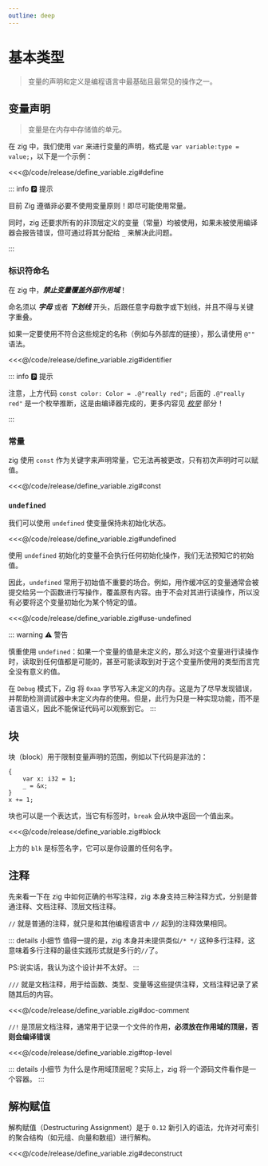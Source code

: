 ```yaml
---
outline: deep
---
```


# 基本类型

> 变量的声明和定义是编程语言中最基础且最常见的操作之一。

## 变量声明

> 变量是在内存中存储值的单元。

在 zig 中，我们使用 `var` 来进行变量的声明，格式是 `var variable:type = value;`，以下是一个示例：

<<<@/code/release/define_variable.zig#define

::: info 🅿️ 提示

目前 Zig 遵循非必要不使用变量原则！即尽可能使用常量。

同时，zig 还要求所有的非顶层定义的变量（常量）均被使用，如果未被使用编译器会报告错误，但可通过将其分配给 `_` 来解决此问题。

:::

### 标识符命名

在 zig 中，**_禁止变量覆盖外部作用域_**！

命名须以 **_字母_** 或者 **_下划线_** 开头，后跟任意字母数字或下划线，并且不得与关键字重叠。

如果一定要使用不符合这些规定的名称（例如与外部库的链接），那么请使用 `@""` 语法。

<<<@/code/release/define_variable.zig#identifier

::: info 🅿️ 提示

注意，上方代码 `const color: Color = .@"really red";` 后面的 `.@"really red"` 是一个枚举推断，这是由编译器完成的，更多内容见 [_枚举_](/basic/advanced_type/enum) 部分！

:::

### 常量

zig 使用 `const` 作为关键字来声明常量，它无法再被更改，只有初次声明时可以赋值。

<<<@/code/release/define_variable.zig#const

### `undefined`

我们可以使用 `undefined` 使变量保持未初始化状态。

<<<@/code/release/define_variable.zig#undefined

使用 `undefined` 初始化的变量不会执行任何初始化操作，我们无法预知它的初始值。

因此，`undefined` 常用于初始值不重要的场合。例如，用作缓冲区的变量通常会被提交给另一个函数进行写操作，覆盖原有内容。由于不会对其进行读操作，所以没有必要将这个变量初始化为某个特定的值。

<<<@/code/release/define_variable.zig#use-undefined

::: warning ⚠️ 警告

慎重使用 `undefined`：如果一个变量的值是未定义的，那么对这个变量进行读操作时，读取到任何值都是可能的，甚至可能读取到对于这个变量所使用的类型而言完全没有意义的值。

在 `Debug` 模式下，Zig 将 `0xaa` 字节写入未定义的内存。这是为了尽早发现错误，并帮助检测调试器中未定义内存的使用。但是，此行为只是一种实现功能，而不是语言语义，因此不能保证代码可以观察到它。
:::

## 块

块（block）用于限制变量声明的范围，例如以下代码是非法的：

```zig
{
    var x: i32 = 1;
    _ = &x;
}
x += 1;
```

块也可以是一个表达式，当它有标签时，`break` 会从块中返回一个值出来。

<<<@/code/release/define_variable.zig#block

上方的 `blk` 是标签名字，它可以是你设置的任何名字。

## 注释

先来看一下在 zig 中如何正确的书写注释，zig 本身支持三种注释方式，分别是普通注释、文档注释、顶层文档注释。

`//` 就是普通的注释，就只是和其他编程语言中 `//` 起到的注释效果相同。

::: details 小细节
值得一提的是，zig 本身并未提供类似`/* */` 这种多行注释，这意味着多行注释的最佳实践形式就是多行的`//`了。

PS:说实话，我认为这个设计并不太好。
:::

`///` 就是文档注释，用于给函数、类型、变量等这些提供注释，文档注释记录了紧随其后的内容。

<<<@/code/release/define_variable.zig#doc-comment

`//!` 是顶层文档注释，通常用于记录一个文件的作用，**必须放在作用域的顶层，否则会编译错误**

<<<@/code/release/define_variable.zig#top-level

::: details 小细节
为什么是作用域顶层呢？实际上，zig 将一个源码文件看作是一个容器。
:::

## 解构赋值

解构赋值（Destructuring Assignment）是于 `0.12` 新引入的语法，允许对可索引的聚合结构（如元组、向量和数组）进行解构。

<<<@/code/release/define_variable.zig#deconstruct
